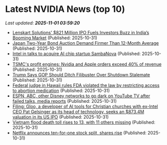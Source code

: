 # Latest NVIDIA News (top 10)
_Last updated: **2025-11-01 03:59:20**_

- [Lenskart Solutions' $821 Million IPO Fuels Investors Buzz in India’s Booming Market](https://biztoc.com/x/2208de7b3a653610) (Published: 2025-10-31)
- [Japan Two-Year Bond Auction Demand Firmer Than 12-Month Average](https://biztoc.com/x/ff3f1880dbb11c05) (Published: 2025-10-31)
- [Intel in talks to acquire AI chip startup SambaNova](https://www.bloomberg.com/news/articles/2025-10-30/intel-in-talks-to-acquire-ai-chip-startup-sambanova) (Published: 2025-10-31)
- [TSMC's profit engines: Nvidia and Apple orders exceed 40% of revenue](https://www.digitimes.com/news/a20251031PD219/tsmc-revenue-profit-apple-nvidia-2025.html) (Published: 2025-10-31)
- [Trump Says GOP Should Ditch Filibuster Over Shutdown Stalemate](https://biztoc.com/x/50217e2b8268d7a1) (Published: 2025-10-31)
- [Federal judge in Hawaii rules FDA violated the law by restricting access to abortion medication](https://biztoc.com/x/ffea5340cd57170e) (Published: 2025-10-31)
- [ESPN, ABC, other Disney networks to go dark on YouTube TV after failed talks, media reports](https://biztoc.com/x/0f6c2f9760ab7d1a) (Published: 2025-10-31)
- [Filing: Gloo, a developer of AI tools for Christian churches with ex-Intel CEO Pat Gelsinger as its head of technology, seeks an $873.4M valuation in its US IPO](https://biztoc.com/x/bda6bf7f4c51ed32) (Published: 2025-10-31)
- [Vietnam flood death toll rises to 13, with 11 others missing](https://biztoc.com/x/c8ce8820f0ce55f9) (Published: 2025-10-31)
- [Netflix announces ten-for-one stock split, shares rise](https://biztoc.com/x/2cdbee57e2d3f402) (Published: 2025-10-31)
